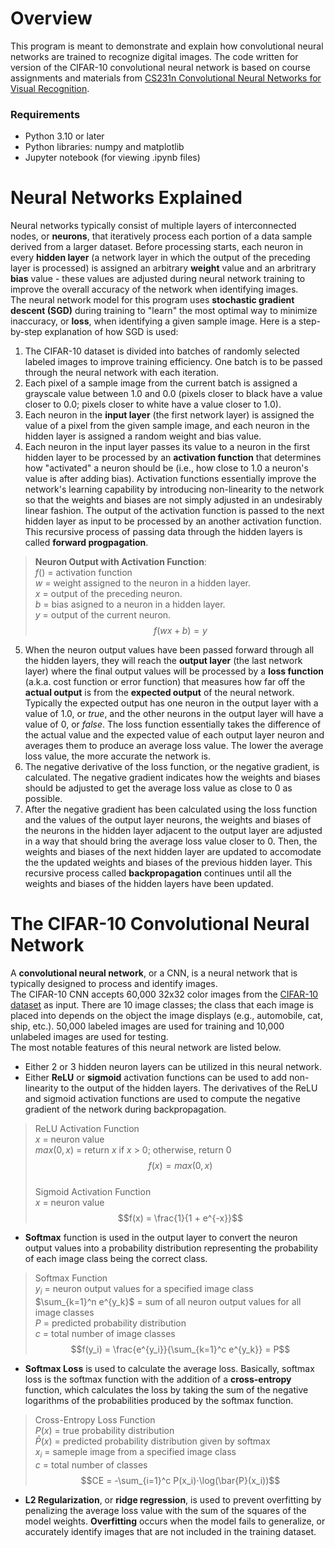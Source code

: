# Overview
This program is meant to demonstrate and explain how convolutional neural networks are trained to recognize digital images. The code written for version of the CIFAR-10 convolutional neural network is based on course assignments and materials from [CS231n Convolutional Neural Networks for Visual Recognition](https://cs231n.github.io/).  
### Requirements
- Python 3.10 or later 
- Python libraries: numpy and matplotlib
- Jupyter notebook (for viewing .ipynb files)

# Neural Networks Explained
Neural networks typically consist of multiple layers of interconnected nodes, or **neurons**, that iteratively process each portion of a data sample derived from a larger dataset. Before processing starts, each neuron in every **hidden layer** (a network layer in which the output of the preceding layer is processed) is assigned an arbitrary **weight** value and an arbritrary **bias** value - these values are adjusted during neural network training to improve the overall accuracy of the network when identifying images.  
The neural network model for this program uses **stochastic gradient descent (SGD)** during training to "learn" the most optimal way to minimize inaccuracy, or **loss**, when identifying a given sample image. Here is a step-by-step explanation of how SGD is used: 
1. The CIFAR-10 dataset is divided into batches of randomly selected labeled images to improve training efficiency. One batch is to be passed through the neural network with each iteration.
2. Each pixel of a sample image from the current batch is assigned a grayscale value between 1.0 and 0.0 (pixels closer to black have a value closer to 0.0; pixels closer to white have a value closer to 1.0).
3.  Each neuron in the **input layer** (the first network layer) is assigned the value of a pixel from the given sample image, and each neuron in the hidden layer is assigned a random weight and bias value.
4.  Each neuron in the input layer passes its value to a neuron in the first hidden layer to be processed by an **activation function** that determines how "activated" a neuron should be (i.e., how close to 1.0 a neuron's value is after adding bias). Activation functions essentially improve the network's learning capability by introducing non-linearity to the network so that the weights and biases are not simply adjusted in an undesirably linear fashion. The output of the activation function is passed to the next hidden layer as input to be processed by an another activation function. This recursive process of passing data through the hidden layers is called **forward progpagation**.
> **Neuron Output with Activation Function**:  
> $f()$ =  activation function  
> $w$ = weight assigned to the neuron in a hidden layer.  
> $x$ = output of the preceding neuron.  
> $b$ = bias asigned to a neuron in a hidden layer.  
> $y$ = output of the current neuron.
> $$f(wx + b) = y$$
5.  When the neuron output values have been passed forward through all the hidden layers, they will reach the **output layer** (the last network layer) where the final output values will be processed by a **loss function** (a.k.a. cost function or error function) that measures how far off the **actual output** is from the **expected output** of the neural network. Typically the expected output has one neuron in the output layer with a value of 1.0, or *true*, and the other neurons in the output layer will have a value of 0, or *false*. The loss function essentially takes the difference of the actual value and the expected value of each output layer neuron and averages them to produce an average loss value. The lower the average loss value, the more accurate the network is.
6.  The negative derivative of the loss function, or the negative gradient, is calculated. The negative gradient indicates how the weights and biases should be adjusted to get the average loss value as close to 0 as possible.
7.  After the negative gradient has been calculated using the loss function and the values of the output layer neurons, the weights and biases of the neurons in the hidden layer adjacent to the output layer are adjusted in a way that should bring the average loss value closer to 0. Then, the weights and biases of the next hidden layer are updated to accomodate the the updated weights and biases of the previous hidden layer. This recursive process called **backpropagation** continues until all the weights and biases of the hidden layers have been updated.  

# The CIFAR-10 Convolutional Neural Network
A **convolutional neural network**, or a CNN, is a neural network that is typically designed to process and identify images.  
The CIFAR-10 CNN accepts 60,000 32x32 color images from the [CIFAR-10 dataset](https://www.cs.toronto.edu/~kriz/cifar.html) as input. There are 10 image classes; the class that each image is placed into depends on the object the image displays (e.g., automobile, cat, ship, etc.). 50,000 labeled images are used for training and 10,000 unlabeled images are used for testing.  
The most notable features of this neural network are listed below.  
- Either 2 or 3 hidden neuron layers can be utilized in this neural network.
- Either **ReLU** or **sigmoid** activation functions can be used to add non-linearity to the output of the hidden layers. The derivatives of the ReLU and sigmoid activation functions are used to compute the negative gradient of the network during backpropagation.  
> ReLU Activation Function  
> $x$ = neuron value  
> $max(0,x)$ = return $x$ if $x$ > 0; otherwise, return 0
> $$f(x) = max(0,x)$$  
> Sigmoid Activation Function  
> $x$ = neuron value
> $$f(x) = \frac{1}{1 + e^{-x}}$$
- **Softmax** function is used in the output layer to convert the neuron output values into a probability distribution representing the probability of each image class being the correct class.
> Softmax Function   
> $y_i$ = neuron output values for a specified image class  
> $\sum_{k=1}^n e^{y_k}$ = sum of all neuron output values for all image classes  
> $P$ = predicted probability distribution  
> $c$ = total number of image classes
> $$f(y_i) = \frac{e^{y_i}}{\sum_{k=1}^c e^{y_k}} = P$$
- **Softmax Loss** is used to calculate the average loss. Basically, softmax loss is the softmax function with the addition of a **cross-entropy** function, which calculates the loss by taking the sum of the negative logarithms of the probabilities produced by the softmax function.  
> Cross-Entropy Loss Function    
> $P(x)$ = true probability distribution  
> $\bar{P}(x)$ = predicted probability distribution given by softmax  
> $x_i$ = sameple image from a specified image class  
> $c$ = total number of classes
> $$CE = -\sum_{i=1}^c P(x_i)⋅\log(\bar{P}(x_i))$$
- **L2 Regularization**, or **ridge regression**, is used to prevent overfitting by penalizing the average loss value with the sum of the squares of the model weights. **Overfitting** occurs when the model fails to generalize, or accurately identify images that are not included in the training dataset.